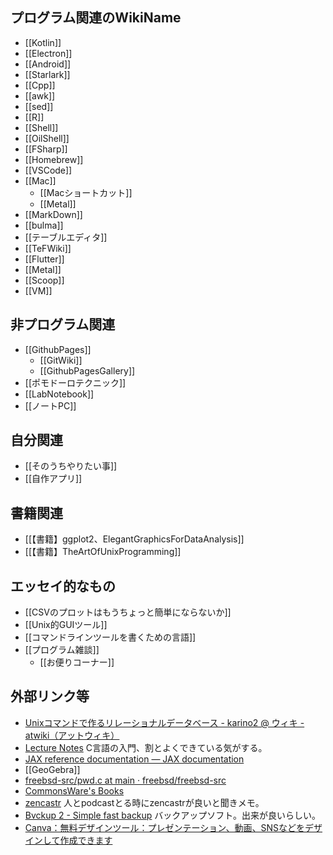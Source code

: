 ## プログラム関連のWikiName

- [[Kotlin]]
- [[Electron]]
- [[Android]]
- [[Starlark]]
- [[Cpp]]
- [[awk]]
- [[sed]]
- [[R]]
- [[Shell]]
- [[OilShell]]
- [[FSharp]]
- [[Homebrew]]
- [[VSCode]]
- [[Mac]]
   - [[Macショートカット]]
   - [[Metal]]
- [[MarkDown]]
- [[bulma]]
- [[テーブルエディタ]]
- [[TeFWiki]]
- [[Flutter]]
- [[Metal]]
- [[Scoop]]
- [[VM]]

## 非プログラム関連

- [[GithubPages]]
  - [[GitWiki]]
  - [[GithubPagesGallery]]
- [[ポモドーロテクニック]]
- [[LabNotebook]]
- [[ノートPC]]

## 自分関連

- [[そのうちやりたい事]]
- [[自作アプリ]]

## 書籍関連

- [[【書籍】ggplot2、ElegantGraphicsForDataAnalysis]]
- [[【書籍】TheArtOfUnixProgramming]]

## エッセイ的なもの

- [[CSVのプロットはもうちょっと簡単にならないか]]
- [[Unix的GUIツール]]
- [[コマンドラインツールを書くための言語]]
- [[プログラム雑談]]
   - [[お便りコーナー]]

## 外部リンク等

- [Unixコマンドで作るリレーショナルデータベース - karino2 @ ウィキ - atwiki（アットウィキ）](https://w.atwiki.jp/karino2/pages/42.html)
- [Lecture Notes](https://tcs.c.titech.ac.jp/csbook/c_lang/index.html) C言語の入門、割とよくできている気がする。
- [JAX reference documentation — JAX documentation](https://jax.readthedocs.io/en/latest/index.html)
- [[GeoGebra]]
- [freebsd-src/pwd.c at main · freebsd/freebsd-src](https://github.com/freebsd/freebsd-src/blob/main/bin/pwd/pwd.c)
- [CommonsWare's Books](https://commonsware.com/catalog)
- [zencastr](https://zencastr.com/) 人とpodcastとる時にzencastrが良いと聞きメモ。
- [Bvckup 2 - Simple fast backup](https://bvckup2.com/) バックアップソフト。出来が良いらしい。
- [Canva：無料デザインツール：プレゼンテーション、動画、SNSなどをデザインして作成できます](https://www.canva.com/ja_jp/)